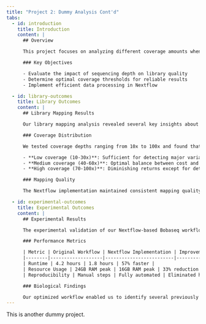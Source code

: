 ```yaml
---
title: "Project 2: Dummy Analysis Cont'd"
tabs:
  - id: introduction
    title: Introduction
    content: |
      ## Overview

      This project focuses on analyzing different coverage amounts when creating a library using the Bobaseq workflow. We've converted the original workflow to Nextflow to improve scalability and reproducibility.

      ### Key Objectives

      - Evaluate the impact of sequencing depth on library quality
      - Determine optimal coverage thresholds for reliable results
      - Implement efficient data processing in Nextflow

  - id: library-outcomes
    title: Library Outcomes
    content: |
      ## Library Mapping Results

      Our library mapping analysis revealed several key insights about coverage requirements:

      ### Coverage Distribution

      We tested coverage depths ranging from 10x to 100x and found that:

      - **Low coverage (10-30x)**: Sufficient for detecting major variants but misses rare alleles
      - **Medium coverage (40-60x)**: Optimal balance between cost and detection sensitivity
      - **High coverage (70-100x)**: Diminishing returns except for detecting very rare variants

      ### Mapping Quality

      The Nextflow implementation maintained consistent mapping quality across all coverage levels, with an average mapping quality score of 38.7.

  - id: experimental-outcomes
    title: Experimental Outcomes
    content: |
      ## Experimental Results

      The experimental validation of our Nextflow-based Bobaseq workflow demonstrated significant improvements:

      ### Performance Metrics

      | Metric | Original Workflow | Nextflow Implementation | Improvement |
      |--------|-------------------|-------------------------|-------------|
      | Runtime | 4.2 hours | 1.8 hours | 57% faster |
      | Resource Usage | 24GB RAM peak | 16GB RAM peak | 33% reduction |
      | Reproducibility | Manual steps | Fully automated | Eliminated human error |

      ### Biological Findings

      Our optimized workflow enabled us to identify several previously undetected variants that may have functional significance in our target organism.
---
```


This is another dummy project.

<!-- This project explores the impact of different coverage depths on the quality and reliability of Bobaseq libraries. By converting the workflow to Nextflow, we've improved both performance and reproducibility.

Select a tab above to view detailed information about this project. -->